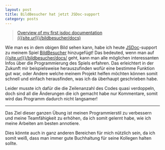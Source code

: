 ```yaml
---
layout: post
title: BildBesucher hat jetzt JSDoc-support
category: posts
---
```


<blockquote class="imgur-embed-pub" lang="en" data-id="a/IX4jhgT"><a href="//imgur.com/a/IX4jhgT">Overview of my first jsdoc documentation ({{site.url}}/bildbesucher/docs)</a></blockquote><script async src="//s.imgur.com/min/embed.js" charset="utf-8"></script>

Wie man es in dem obigen Bild sehen kann, habe ich heute
[JSDoc](https://jsdoc.app/index.html)-support zu meinem Spiel
[BildBesucher]({{site.url}}/bildbesucher) hinzugefügt!
Das bedeuted, wenn man auf [{{site.url}}/bildbesucher/docs/]({{site.url}}/bildbesucher/docs/)
geht, kann man alle möglichen interessanten Infos über die Programmierung
des Spiels erfahren. Das erleichtert in der Zukunft mir beispielsweise
herauszufinden wofür eine bestimme Funktion gut war, oder Andere welche
meinem Projekt helfen möchten können somit schnell und einfach
herausfinden, was ich da überhaupt geschrieben habe.

Leider musste ich dafür die die Zeilenanzahl des Codes quasi verdoppeln,
doch sind all die Änderungen die ich gemacht habe nur Kommentare, somit
wird das Programm dadurch nicht langsamer!

---

Das Ziel dieser ganzen Übung ist meinen Programmierstil zu verbessern
und meine Teamfähigkeit zu erhöhen, da ich somit gelernt habe, wie
ich meine Arbeiten am besten annotiere.

Dies könnte auch in ganz anderen Bereichen für mich nützlich sein, da
ich somit weiß, dass man immer gute Buchhaltung für seine Kollegen
halten sollte.
